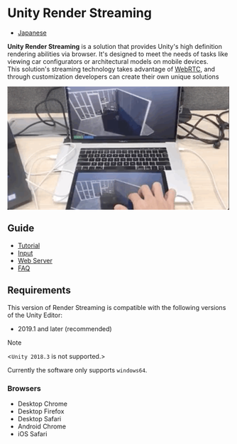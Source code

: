 # Unity Render Streaming

- [Japanese](jp/index.md)

**Unity Render Streaming** is a solution that provides Unity's high definition rendering abilities via browser. It's designed to meet the needs of tasks like viewing car configurators or architectural models on mobile devices.  
This solution's streaming technology takes advantage of [WebRTC](https://webrtc.org/),  and through customization developers can create their own unique solutions

<img src="../images/multitouch.gif" width=500 align=center>

## Guide

* [Tutorial](tutorial_EN.md)
* [Input](input_EN.md)
* [Web Server](webserver_EN.md)
* [FAQ](faq_EN.md)

## Requirements

This version of Render Streaming is compatible with the following versions of the Unity Editor:

- 2019.1 and later (recommended)

> [!NOTE]
> <`Unity 2018.3` is not supported.>

Currently the software only supports `windows64`.

### Browsers

- Desktop Chrome
- Desktop Firefox
- Desktop Safari
- Android Chrome
- iOS Safari
